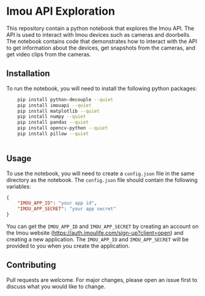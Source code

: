 # Imou API Exploration

This repository contain a python notebook that explores the Imou API. The API is used to interact with Imou devices such as cameras and doorbells. The notebook contains code that demonstrates how to interact with the API to get information about the devices, get snapshots from the cameras, and get video clips from the cameras.

## Installation

To run the notebook, you will need to install the following python packages:
    
```bash
    pip install python-decouple --quiet
    pip install imouapi --quiet
    pip install matplotlib --quiet
    pip install numpy --quiet
    pip install pandas --quiet
    pip install opencv-python --quiet
    pip install pillow --quiet
    
```

## Usage

To use the notebook, you will need to create a `config.json` file in the same directory as the notebook. The `config.json` file should contain the following variables:
    
```json
{
    "IMOU_APP_ID": "your app id",
    "IMOU_APP_SECRET": "your app secret"
}
```

You can get the `IMOU_APP_ID` and `IMOU_APP_SECRET` by creating an account on the Imou website (https://auth.imoulife.com/sign-up?client=open) and creating a new application. The `IMOU_APP_ID` and `IMOU_APP_SECRET` will be provided to you when you create the application.

## Contributing
Pull requests are welcome. For major changes, please open an issue first to discuss what you would like to change.